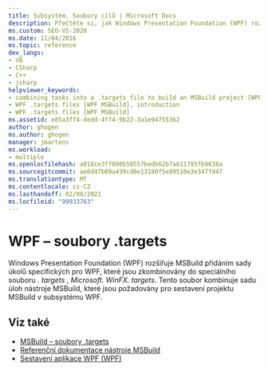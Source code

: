 ```yaml
---
title: Subsystém. Soubory cílů | Microsoft Docs
description: Přečtěte si, jak Windows Presentation Foundation (WPF) rozšiřuje nástroj MSBuild přidáním sady úkolů specifických pro WPF do souboru Special. targets, Microsoft. WinFX. targets.
ms.custom: SEO-VS-2020
ms.date: 11/04/2016
ms.topic: reference
dev_langs:
- VB
- CSharp
- C++
- jsharp
helpviewer_keywords:
- combining tasks into a .targets file to build an MSBuild project [WPF MSBuild]
- WPF .targets files [WPF MSBuild], introduction
- WPF .targets files [WPF MSBuild]
ms.assetid: e85a3ff4-dedd-4ff4-9b22-3a1e94755362
author: ghogen
ms.author: ghogen
manager: jmartens
ms.workload:
- multiple
ms.openlocfilehash: a010ce3ff090b50557bedb62b7a611705fb9638a
ms.sourcegitcommit: ae6d47b09a439cd0e13180f5e89510e3e347fd47
ms.translationtype: MT
ms.contentlocale: cs-CZ
ms.lasthandoff: 02/08/2021
ms.locfileid: "99933763"
---
```

# <a name="wpf-targets-files"></a>WPF – soubory .targets

Windows Presentation Foundation (WPF) rozšiřuje MSBuild přidáním sady úkolů specifických pro WPF, které jsou zkombinovány do speciálního souboru *. targets* , *Microsoft. WinFX. targets*. Tento soubor kombinuje sadu úloh nástroje MSBuild, které jsou požadovány pro sestavení projektu MSBuild v subsystému WPF.

## <a name="see-also"></a>Viz také

- [MSBuild – soubory .targets](../msbuild/msbuild-dot-targets-files.md)
- [Referenční dokumentace nástroje MSBuild](../msbuild/msbuild-reference.md)
- [Sestavení aplikace WPF (WPF)](/dotnet/framework/wpf/app-development/building-a-wpf-application-wpf)